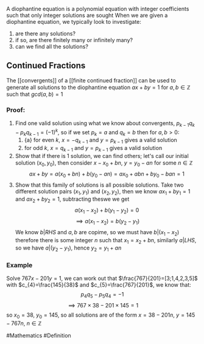 A diophantine equation is a polynomial equation with integer coefficients such that only integer solutions are sought
When we are given a diophantine equation, we typically look to investigate:
1. are there any solutions?
2. if so, are there finitely many or infinitely many?
3. can we find all the solutions?

## Continued Fractions
The [[convergents]] of a [[finite continued fraction]] can be used to generate all solutions to the diophantine equation $ax+by=1$ for $a,b\in\mathbb{Z}$ such that $gcd(a,b)=1$
### Proof:
1. Find one valid solution using what we know about convergents, $p_{k-1}q_{k}-p_{k}q_{k-1}=(-1)^{k}$, so if we set $p_{k}=a$ and $q_{k}=b$ then for $a,b>0$:
    1. {a} for even $k$, $x=-q_{k-1}$ and $y=p_{k-1}$ gives a valid solution
    2. for odd $k$, $x=q_{k-1}$ and $y=p_{k-1}$ gives a valid solution
2. Show that if there is 1 solution, we can find others; let's call our initial solution $(x_{0},y_{0})$, then consider $x-x_{0}+bn$, $y=y_{0}-an$ for some $n\in\mathbb{Z}$
$$
ax+by=a(x_{0}+bn)+b(y_{0}-an)=ax_{0}+abn+by_{0}-ban=1
$$
3. Show that this family of solutions is all possible solutions. Take two different solution pairs $(x_{1},y_{1})$ and $(x_{2},y_{2})$, then we know $ax_{1}+by_{1}=1$ and $ax_{2}+by_{2}=1$, subtracting theswe we get
$$
a(x_{1}-x_{2})+b(y_{1}-y_{2})=0
$$
$$
\implies a(x_{1}-x_{2})=b(y_{2}-y_{1})
$$
    We know $b|RHS$ and $a,b$ are copime, so we must have $b|(x_{1}-x_{2})$ therefore there is some integer $n$ such that $x_{1}=x_{2}+bn$, similarly $a|LHS$, so we have $a|(y_{2}-y_{1})$, hence $y_{2}=y_{1}+an$
### Example
Solve $767x-201y=1$, we can work out that $\frac{767}{201}=[3;1,4,2,3,5]$ with $c_{4}=\frac{145}{38}$ and $c_{5}=\frac{767}{201}$, we know that:
$$
p_{4}q_{5}-p_{5}q_{4}=-1
$$
$$
\implies 767\times 38-201\times 145=1
$$
so $x_{0}=38$, $y_{0}=145$, so all solutions are of the form $x=38-201n$, $y=145-767n$, $n\in\mathbb{Z}$

#Mathematics #Definition 